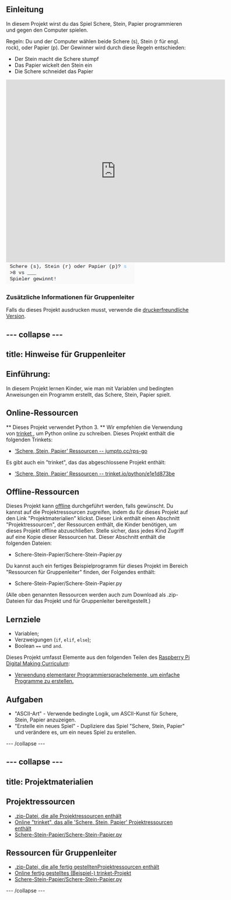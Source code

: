 ## Einleitung

In diesem Projekt wirst du das Spiel Schere, Stein, Papier programmieren und gegen den Computer spielen.

Regeln: Du und der Computer wählen beide Schere (s), Stein (r für engl. rock), oder Papier (p). Der Gewinner wird durch diese Regeln entschieden:

* Der Stein macht die Schere stumpf
* Das Papier wickelt den Stein ein
* Die Schere schneidet das Papier

<div class="trinket">
  <iframe src="https://trinket.io/embed/python/e1e1d873be?outputOnly=true&start=result" width="600" height="500" frameborder="0" marginwidth="0" marginheight="0" allowfullscreen>
  </iframe>
  <img src="images/rps-final.png">
</div>

### Zusätzliche Informationen für Gruppenleiter

Falls du dieses Projekt ausdrucken musst, verwende die [druckerfreundliche Version](https://projects.raspberrypi.org/en/projects/rock-paper-scissors/print).

## \--- collapse \---

## title: Hinweise für Gruppenleiter

## Einführung:

In diesem Projekt lernen Kinder, wie man mit Variablen und bedingten Anweisungen ein Programm erstellt, das Schere, Stein, Papier spielt.

## Online-Ressourcen

** Dieses Projekt verwendet Python 3. ** Wir empfehlen die Verwendung von [ trinket ](https://trinket.io/), um Python online zu schreiben. Dieses Projekt enthält die folgenden Trinkets:

* [‘Schere, Stein, Papier’ Ressourcen -- jumpto.cc/rps-go](http://jumpto.cc/rps-go)

Es gibt auch ein "trinket", das das abgeschlossene Projekt enthält:

* [‘Schere, Stein, Papier’ Ressourcen -- trinket.io/python/e1e1d873be](https://trinket.io/python/e1e1d873be)

## Offline-Ressourcen

Dieses Projekt kann [offline](https://www.codeclubprojects.org/en-GB/resources/python-working-offline/) durchgeführt werden, falls gewünscht. Du kannst auf die Projektressourcen zugreifen, indem du für dieses Projekt auf den Link "Projektmaterialien" klickst. Dieser Link enthält einen Abschnitt "Projektressourcen", der Ressourcen enthält, die Kinder benötigen, um dieses Projekt offline abzuschließen. Stelle sicher, dass jedes Kind Zugriff auf eine Kopie dieser Ressourcen hat. Dieser Abschnitt enthält die folgenden Dateien:

* Schere-Stein-Papier/Schere-Stein-Papier.py

Du kannst auch ein fertiges Beispielprogramm für dieses Projekt im Bereich "Ressourcen für Gruppenleiter" finden, der Folgendes enthält:

* Schere-Stein-Papier/Schere-Stein-Papier.py

(Alle oben genannten Ressourcen werden auch zum Download als .zip-Dateien für das Projekt und für Gruppenleiter bereitgestellt.)

## Lernziele

* Variablen;
* Verzweigungen (`if`, `elif`, `else`); 
* Boolean `==` und `and`.

Dieses Projekt umfasst Elemente aus den folgenden Teilen des [Raspberry Pi Digital Making Curriculum](http://rpf.io/curriculum):

* [Verwendung elementarer Programmiersprachelemente, um einfache Programme zu erstellen.](https://www.raspberrypi.org/curriculum/programming/creator)

## Aufgaben

* "ASCII-Art" - Verwende bedingte Logik, um ASCII-Kunst für Schere, Stein, Papier anzuzeigen. 
* "Erstelle ein neues Spiel" - Dupliziere das Spiel "Schere, Stein, Papier" und verändere es, um ein neues Spiel zu erstellen. 

\--- /collapse \---

## \--- collapse \---

## title: Projektmaterialien

## Projektressourcen

* [.zip-Datei, die alle Projektressourcen enthält](resources/rock-paper-scissors-project-resources.zip)
* [Online "trinket", das alle 'Schere, Stein, Papier' Projektressourcen enthält](http://jumpto.cc/rps-go)
* [Schere-Stein-Papier/Schere-Stein-Papier.py](resources/rock-paper-scissors-rock-paper-scissors.py)

## Ressourcen für Gruppenleiter

* [.zip-Datei, die alle fertig gestelltenProjektressourcen enthält](resources/rock-paper-scissors-volunteer-resources.zip)
* [Online fertig gestelltes (Beispiel-) trinket-Projekt](https://trinket.io/python/e1e1d873be)
* [Schere-Stein-Papier/Schere-Stein-Papier.py](resources/rock-paper-scissors-finished-rock-paper-scissors.py)

\--- /collapse \---